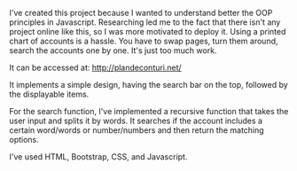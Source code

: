 I've created this project because I wanted to understand better the OOP principles in Javascript. Researching led me to the fact that there isn't any project online like this, so I was more motivated to deploy it. Using a printed chart of accounts is a hassle. You have to swap pages, turn them around, search the accounts one by one. It's just too much work.

It can be accessed at: http://plandeconturi.net/

It implements a simple design, having the search bar on the top, followed by the displayable items. 

For the search function, I've implemented a recursive function that takes the user input and splits it by words. It searches if the account includes a certain word/words or number/numbers and then return the matching options. 

I've used HTML, Bootstrap, CSS, and Javascript.
